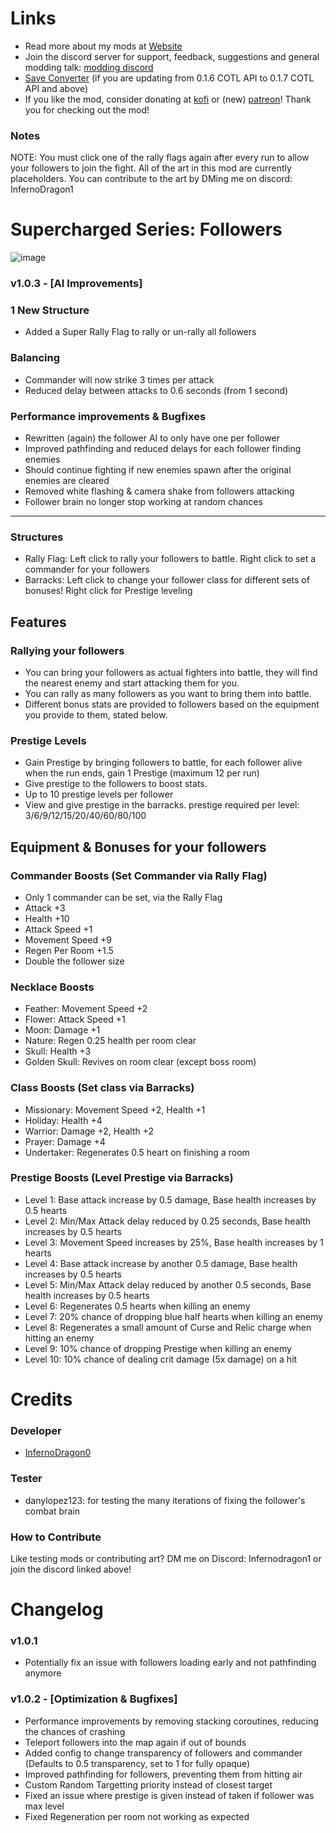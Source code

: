 # Links
- Read more about my mods at [Website](https://cotlmod.infernodragon.net/)
- Join the discord server for support, feedback, suggestions and general modding talk: [modding discord](https://discord.gg/MUjww9ndx2)
- [Save Converter](https://cotlminimod.infernodragon.net/saveconverter) (if you are updating from 0.1.6 COTL API to 0.1.7 COTL API and above) 
- If you like the mod, consider donating at [kofi](https://ko-fi.com/infernodragon0) or (new) [patreon](https://www.patreon.com/InfernoDragon0)! Thank you for checking out the mod!

### Notes
NOTE: You must click one of the rally flags again after every run to allow your followers to join the fight. All of the art in this mod are currently placeholders. You can contribute to the art by DMing me on discord: InfernoDragon1

# Supercharged Series: Followers

![image](https://i.imgur.com/9oZbUBS.png)

### v1.0.3 - [AI Improvements]
### 1 New Structure
- Added a Super Rally Flag to rally or un-rally all followers

### Balancing
- Commander will now strike 3 times per attack
- Reduced delay between attacks to 0.6 seconds (from 1 second)

### Performance improvements & Bugfixes
- Rewritten (again) the follower AI to only have one per follower
- Improved pathfinding and reduced delays for each follower finding enemies
- Should continue fighting if new enemies spawn after the original enemies are cleared
- Removed white flashing & camera shake from followers attacking
- Follower brain no longer stop working at random chances

---

### Structures
- Rally Flag: Left click to rally your followers to battle. Right click to set a commander for your followers
- Barracks: Left click to change your follower class for different sets of bonuses! Right click for Prestige leveling

## Features

### Rallying your followers
- You can bring your followers as actual fighters into battle, they will find the nearest enemy and start attacking them for you.
- You can rally as many followers as you want to bring them into battle.
- Different bonus stats are provided to followers based on the equipment you provide to them, stated below. 

### Prestige Levels
- Gain Prestige by bringing followers to battle, for each follower alive when the run ends, gain 1 Prestige (maximum 12 per run)
- Give prestige to the followers to boost stats.
- Up to 10 prestige levels per follower
- View and give prestige in the barracks. prestige required per level: 3/6/9/12/15/20/40/60/80/100

## Equipment & Bonuses for your followers
### Commander Boosts (Set Commander via Rally Flag)
- Only 1 commander can be set, via the Rally Flag
- Attack +3
- Health +10
- Attack Speed +1
- Movement Speed +9
- Regen Per Room +1.5
- Double the follower size

### Necklace Boosts
- Feather: Movement Speed +2
- Flower: Attack Speed +1
- Moon: Damage +1
- Nature: Regen 0.25 health per room clear
- Skull: Health +3
- Golden Skull: Revives on room clear (except boss room)

### Class Boosts (Set class via Barracks)
- Missionary: Movement Speed +2, Health +1
- Holiday: Health +4
- Warrior: Damage +2, Health +2
- Prayer: Damage +4
- Undertaker: Regenerates 0.5 heart on finishing a room

### Prestige Boosts (Level Prestige via Barracks)
- Level 1: Base attack increase by 0.5 damage, Base health increases by 0.5 hearts
- Level 2: Min/Max Attack delay reduced by 0.25 seconds, Base health increases by 0.5 hearts
- Level 3: Movement Speed increases by 25%, Base health increases by 1 hearts
- Level 4: Base attack increase by another 0.5 damage, Base health increases by 0.5 hearts
- Level 5: Min/Max Attack delay reduced by another 0.5 seconds, Base health increases by 0.5 hearts
- Level 6: Regenerates 0.5 hearts when killing an enemy
- Level 7: 20% chance of dropping blue half hearts when killing an enemy
- Level 8: Regenerates a small amount of Curse and Relic charge when hitting an enemy
- Level 9: 10% chance of dropping Prestige when killing an enemy
- Level 10: 10% chance of dealing crit damage (5x damage) on a hit

# Credits

### Developer
- [InfernoDragon0](https://github.com/InfernoDragon0)

### Tester
- danylopez123: for testing the many iterations of fixing the follower's combat brain

### How to Contribute
Like testing mods or contributing art? DM me on Discord: Infernodragon1 or join the discord linked above!

# Changelog

### v1.0.1
- Potentially fix an issue with followers loading early and not pathfinding anymore

### v1.0.2 - [Optimization & Bugfixes]
- Performance improvements by removing stacking coroutines, reducing the chances of crashing
- Teleport followers into the map again if out of bounds
- Added config to change transparency of followers and commander (Defaults to 0.5 transparency, set to 1 for fully opaque)
- Improved pathfinding for followers, preventing them from hitting air
- Custom Random Targetting priority instead of closest target
- Fixed an issue where prestige is given instead of taken if follower was max level
- Fixed Regeneration per room not working as expected